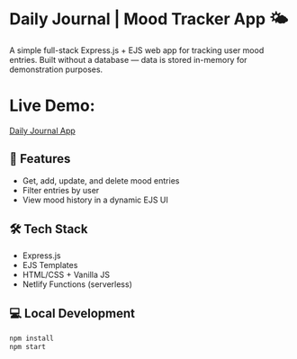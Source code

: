 # Daily Journal | Mood Tracker App 🌤️

A simple full-stack Express.js + EJS web app for tracking user mood entries. Built without a database — data is stored in-memory for demonstration purposes.

# Live Demo: 
<a href="https://daily-journal-tracker.netlify.app/">Daily Journal App</a> 

## 🚀 Features

- Get, add, update, and delete mood entries
- Filter entries by user
- View mood history in a dynamic EJS UI

## 🛠 Tech Stack

- Express.js
- EJS Templates
- HTML/CSS + Vanilla JS
- Netlify Functions (serverless)

## 💻 Local Development

```bash
npm install
npm start
